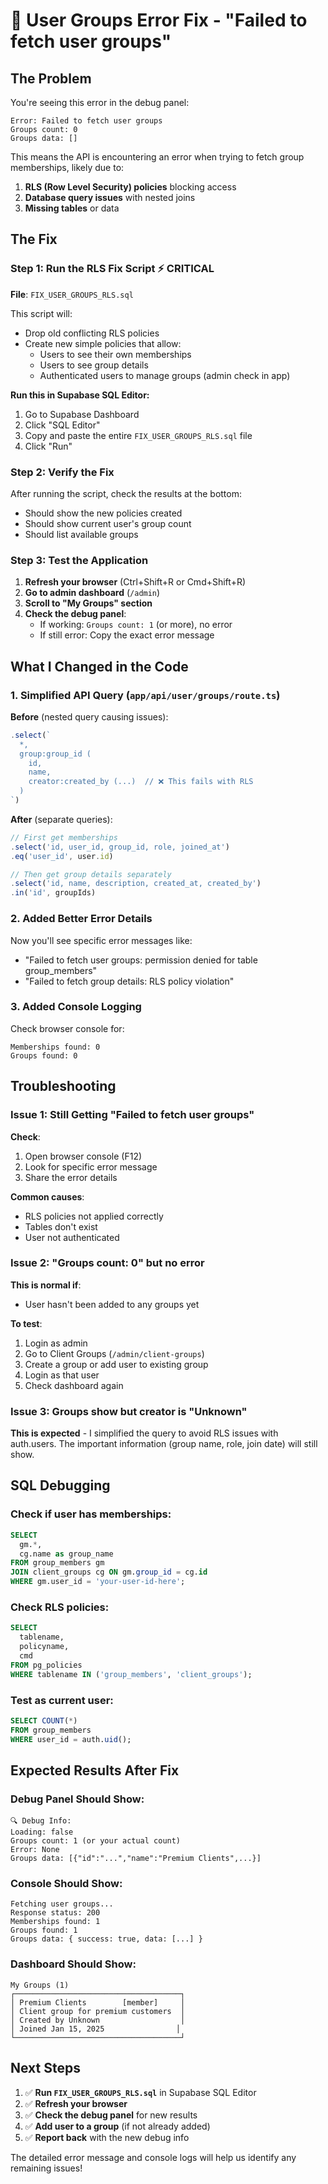 # 🔧 User Groups Error Fix - "Failed to fetch user groups"

## The Problem
You're seeing this error in the debug panel:
```
Error: Failed to fetch user groups
Groups count: 0
Groups data: []
```

This means the API is encountering an error when trying to fetch group memberships, likely due to:
1. **RLS (Row Level Security) policies** blocking access
2. **Database query issues** with nested joins
3. **Missing tables** or data

## The Fix

### Step 1: Run the RLS Fix Script ⚡ CRITICAL

**File**: `FIX_USER_GROUPS_RLS.sql`

This script will:
- Drop old conflicting RLS policies
- Create new simple policies that allow:
  - Users to see their own memberships
  - Users to see group details
  - Authenticated users to manage groups (admin check in app)

**Run this in Supabase SQL Editor:**
1. Go to Supabase Dashboard
2. Click "SQL Editor"
3. Copy and paste the entire `FIX_USER_GROUPS_RLS.sql` file
4. Click "Run"

### Step 2: Verify the Fix

After running the script, check the results at the bottom:
- Should show the new policies created
- Should show current user's group count
- Should list available groups

### Step 3: Test the Application

1. **Refresh your browser** (Ctrl+Shift+R or Cmd+Shift+R)
2. **Go to admin dashboard** (`/admin`)
3. **Scroll to "My Groups" section**
4. **Check the debug panel**:
   - If working: `Groups count: 1` (or more), no error
   - If still error: Copy the exact error message

## What I Changed in the Code

### 1. Simplified API Query (`app/api/user/groups/route.ts`)

**Before** (nested query causing issues):
```typescript
.select(`
  *,
  group:group_id (
    id,
    name,
    creator:created_by (...)  // ❌ This fails with RLS
  )
`)
```

**After** (separate queries):
```typescript
// First get memberships
.select('id, user_id, group_id, role, joined_at')
.eq('user_id', user.id)

// Then get group details separately
.select('id, name, description, created_at, created_by')
.in('id', groupIds)
```

### 2. Added Better Error Details

Now you'll see specific error messages like:
- "Failed to fetch user groups: permission denied for table group_members"
- "Failed to fetch group details: RLS policy violation"

### 3. Added Console Logging

Check browser console for:
```
Memberships found: 0
Groups found: 0
```

## Troubleshooting

### Issue 1: Still Getting "Failed to fetch user groups"

**Check**:
1. Open browser console (F12)
2. Look for specific error message
3. Share the error details

**Common causes**:
- RLS policies not applied correctly
- Tables don't exist
- User not authenticated

### Issue 2: "Groups count: 0" but no error

**This is normal if**:
- User hasn't been added to any groups yet

**To test**:
1. Login as admin
2. Go to Client Groups (`/admin/client-groups`)
3. Create a group or add user to existing group
4. Login as that user
5. Check dashboard again

### Issue 3: Groups show but creator is "Unknown"

**This is expected** - I simplified the query to avoid RLS issues with auth.users.
The important information (group name, role, join date) will still show.

## SQL Debugging

### Check if user has memberships:
```sql
SELECT 
  gm.*,
  cg.name as group_name
FROM group_members gm
JOIN client_groups cg ON gm.group_id = cg.id
WHERE gm.user_id = 'your-user-id-here';
```

### Check RLS policies:
```sql
SELECT 
  tablename,
  policyname,
  cmd
FROM pg_policies 
WHERE tablename IN ('group_members', 'client_groups');
```

### Test as current user:
```sql
SELECT COUNT(*) 
FROM group_members 
WHERE user_id = auth.uid();
```

## Expected Results After Fix

### Debug Panel Should Show:
```
🔍 Debug Info:
Loading: false
Groups count: 1 (or your actual count)
Error: None
Groups data: [{"id":"...","name":"Premium Clients",...}]
```

### Console Should Show:
```
Fetching user groups...
Response status: 200
Memberships found: 1
Groups found: 1
Groups data: { success: true, data: [...] }
```

### Dashboard Should Show:
```
My Groups (1)
┌─────────────────────────────────────┐
│ Premium Clients        [member]     │
│ Client group for premium customers  │
│ Created by Unknown                  │
│ Joined Jan 15, 2025                │
└─────────────────────────────────────┘
```

## Next Steps

1. ✅ **Run `FIX_USER_GROUPS_RLS.sql`** in Supabase SQL Editor
2. ✅ **Refresh your browser**
3. ✅ **Check the debug panel** for new results
4. ✅ **Add user to a group** (if not already added)
5. ✅ **Report back** with the new debug info

The detailed error message and console logs will help us identify any remaining issues!
